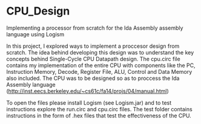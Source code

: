 # CPU_Design
Implementing a processor from scratch for the Ida Assembly assembly language using Logism

In this project, I explored ways to implement a proccesor design from scratch. The idea behind developing this design was to understand the key concepts behind Single-Cycle CPU Datapath design. The cpu.circ file contains my implementation of the entire CPU with components like the PC, Instruction Memory, Decode, Register File, ALU, Control and Data Memory also included.
The CPU was to be designed so as to proccess the Ida Assembly language (http://inst.eecs.berkeley.edu/~cs61c/fa14/projs/04/manual.html)

To open the files please install Logism (see Logism.jar) and to test instructions explore the run.circ and cpu.circ files. The test folder contains instructions in the form of .hex files that test the effectiveness of the CPU. 
